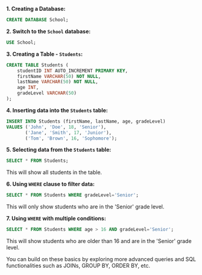 

**1. Creating a Database:**

```sql
CREATE DATABASE School;
```

**2. Switch to the `School` database:**

```sql
USE School;
```

**3. Creating a Table - `Students`:**

```sql
CREATE TABLE Students (
    studentID INT AUTO_INCREMENT PRIMARY KEY,
    firstName VARCHAR(50) NOT NULL,
    lastName VARCHAR(50) NOT NULL,
    age INT,
    gradeLevel VARCHAR(50)
);
```

**4. Inserting data into the `Students` table:**

```sql
INSERT INTO Students (firstName, lastName, age, gradeLevel)
VALUES ('John', 'Doe', 18, 'Senior'),
       ('Jane', 'Smith', 17, 'Junior'),
       ('Tom', 'Brown', 16, 'Sophomore');
```

**5. Selecting data from the `Students` table:**

```sql
SELECT * FROM Students;
```

This will show all students in the table.

**6. Using `WHERE` clause to filter data:**

```sql
SELECT * FROM Students WHERE gradeLevel='Senior';
```

This will only show students who are in the 'Senior' grade level.

**7. Using `WHERE` with multiple conditions:**

```sql
SELECT * FROM Students WHERE age > 16 AND gradeLevel='Senior';
```

This will show students who are older than 16 and are in the 'Senior' grade level.

You can build on these basics by exploring more advanced queries and SQL functionalities such as JOINs, GROUP BY, ORDER BY, etc.